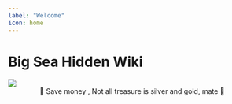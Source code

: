 ```yaml
---
label: "Welcome"
icon: home
---
```


# Big Sea Hidden Wiki


 <img src="https://cdn.jsdelivr.net/gh/vibestepler/picx-images-hosting@master/20231028/ship.5kbtd96xv7cw.gif"> 

<center><span class="no-link inline-flex items-center justify-center font-medium leading-none whitespace-nowrap text-gray-600 bg-white border border-gray-300 dark:text-dark-350 dark:border-dark-450 dark:bg-dark-450 h-6 px-2 text-xs rounded-md"><span class="docs-emoji mr-2">🍾 </span><span>Save money , Not all treasure is silver and gold, mate <span class="docs-emoji">🥂</span></span></span></center>
